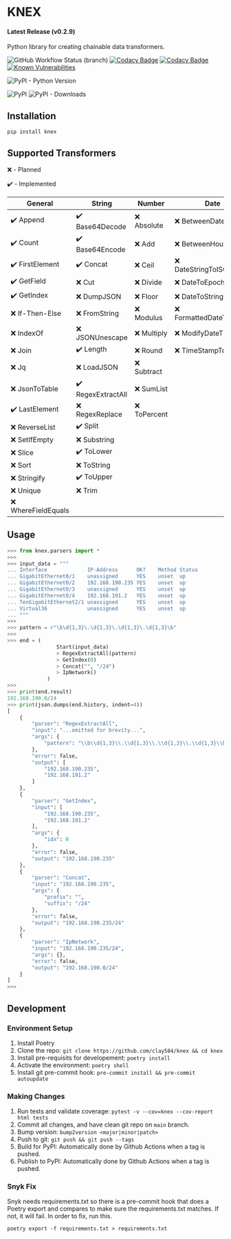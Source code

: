 # KNEX

<!-- markdownlint-disable MD001 -->
#### Latest Release (v0.2.9)
<!-- markdownlint-enable MD001 -->
Python library for creating chainable data transformers.

![GitHub Workflow Status (branch)](https://img.shields.io/github/workflow/status/clay584/knex/Pytest/main)
[![Codacy Badge](https://app.codacy.com/project/badge/Grade/48345d8053824abaab78d5acfadf1c91)](https://www.codacy.com/gh/clay584/knex/dashboard?utm_source=github.com&amp;utm_medium=referral&amp;utm_content=clay584/knex&amp;utm_campaign=Badge_Grade)
[![Codacy Badge](https://app.codacy.com/project/badge/Coverage/48345d8053824abaab78d5acfadf1c91)](https://www.codacy.com/gh/clay584/knex/dashboard?utm_source=github.com&utm_medium=referral&utm_content=clay584/knex&utm_campaign=Badge_Coverage)
[![Known Vulnerabilities](https://snyk.io/test/github/clay584/knex/badge.svg)](https://snyk.io/test/github/clay584/knex)

![PyPI - Python Version](https://img.shields.io/pypi/pyversions/knex)

![PyPI](https://img.shields.io/pypi/v/knex)
![PyPI - Downloads](https://img.shields.io/pypi/dm/knex)

## Installation

`pip install knex`

## Supported Transformers

:x: - Planned

:heavy_check_mark: - Implemented

<!-- markdownlint-disable MD013 -->
| General                           | String                               | Number        | Date                      | Other          |
| --------------------------------- | ------------------------------------ | ------------- | ------------------------- | -------------- |
| :heavy_check_mark: Append       | :heavy_check_mark: Base64Decode    | :x: Absolute  | :x: BetweenDates          | :heavy_check_mark: TextFSMParse |
| :heavy_check_mark: Count        | :heavy_check_mark: Base64Encode    | :x: Add       | :x: BetweenHours          | :x: ThisOrThat  |
| :heavy_check_mark: FirstElement | :heavy_check_mark: Concat          | :x: Ceil      | :x: DateStringToISOFormat | :x: Ttp  |
| :heavy_check_mark: GetField     | :x: Cut                              | :x: Divide    | :x: DateToEpoch           |       :x: URLDecode         |
| :heavy_check_mark: GetIndex     | :x: DumpJSON                         | :x: Floor     | :x: DateToString          |         :x: URLEncode       |
| :x: If-Then-Else                  | :x: FromString                       | :x: Modulus   | :x: FormattedDateToEpoch  |
| :x: IndexOf                       | :x: JSONUnescape                     | :x: Multiply  | :x: ModifyDateTime        |                |
| :x: Join                          | :heavy_check_mark: Length          | :x: Round     | :x: TimeStampToDate       |                |
| :x: Jq                            | :x: LoadJSON                         | :x: Subtract  |                           |                |
| :x: JsonToTable                   | :heavy_check_mark: RegexExtractAll | :x: SumList   |                           |                |
| :heavy_check_mark: LastElement  | :x: RegexReplace                     | :x: ToPercent |                           |
| :x: ReverseList                   | :heavy_check_mark: Split           |               |                           |                |
| :x: SetIfEmpty                    | :x: Substring                        |               |                           |                |
| :x: Slice                         | :heavy_check_mark: ToLower         |               |                           |                |
| :x: Sort                          | :x: ToString                         |               |                           |                |
| :x: Stringify                     | :heavy_check_mark: ToUpper         |               |                           |                |
| :x: Unique                        | :x: Trim                             |               |                           |                |
| :x: WhereFieldEquals              |                                      |               |                           |                |
<!-- markdownlint-enable MD013 -->

## Usage

```python
>>> from knex.parsers import *
>>>
>>> input_data = """
... Interface             IP-Address      OK?    Method Status          Protocol
... GigabitEthernet0/1    unassigned      YES    unset  up              up
... GigabitEthernet0/2    192.168.190.235 YES    unset  up              up
... GigabitEthernet0/3    unassigned      YES    unset  up              up
... GigabitEthernet0/4    192.168.191.2   YES    unset  up              up
... TenGigabitEthernet2/1 unassigned      YES    unset  up              up
... Virtual36             unassigned      YES    unset  up              up
... """
>>>
>>> pattern = r"\b\d{1,3}\.\d{1,3}\.\d{1,3}\.\d{1,3}\b"
>>>
>>> end = (
                Start(input_data)
                > RegexExtractAll(pattern)
                > GetIndex(0)
                > Concat("", "/24")
                > IpNetwork()
             )
>>>
>>> print(end.result)
192.168.190.0/24
>>> print(json.dumps(end.history, indent=4))
[
    {
        "parser": "RegexExtractAll",
        "input": "...omitted for brevity...",
        "args": {
            "pattern": "\\b\\d{1,3}\\.\\d{1,3}\\.\\d{1,3}\\.\\d{1,3}\\b"
        },
        "error": false,
        "output": [
            "192.168.190.235",
            "192.168.191.2"
        ]
    },
    {
        "parser": "GetIndex",
        "input": [
            "192.168.190.235",
            "192.168.191.2"
        ],
        "args": {
            "idx": 0
        },
        "error": false,
        "output": "192.168.190.235"
    },
    {
        "parser": "Concat",
        "input": "192.168.190.235",
        "args": {
            "prefix": "",
            "suffix": "/24"
        },
        "error": false,
        "output": "192.168.190.235/24"
    },
    {
        "parser": "IpNetwork",
        "input": "192.168.190.235/24",
        "args": {},
        "error": false,
        "output": "192.168.190.0/24"
    }
]
>>>

```

## Development

### Environment Setup

1. Install Poetry
2. Clone the repo: `git clone https://github.com/clay584/knex && cd knex`
3. Install pre-requisits for developement: `poetry install`
4. Activate the environment: `poetry shell`
5. Install git pre-commit hook: `pre-commit install && pre-commit autoupdate`

### Making Changes

1. Run tests and validate coverage: `pytest -v --cov=knex --cov-report html tests`
2. Commit all changes, and have clean git repo on `main` branch.
3. Bump version: `bump2version <major|minor|patch>`
4. Push to git: `git push && git push --tags`
5. Build for PyPI: Automatically done by Github Actions when a tag is pushed.
6. Publish to PyPI: Automatically done by Github Actions when a tag is pushed.

### Snyk Fix

Snyk needs requirements.txt so there is a pre-commit hook that does a
Poetry export and compares to make sure the requirements.txt matches. If not,
it will fail. In order to fix, run this.

`poetry export -f requirements.txt > requirements.txt`
